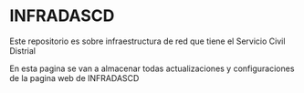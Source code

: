# INFRADASCD
Este repositorio es sobre infraestructura de red que tiene el Servicio Civil Distrial

En esta pagina se van a almacenar todas actualizaciones y configuraciones de la pagina web de INFRADASCD
